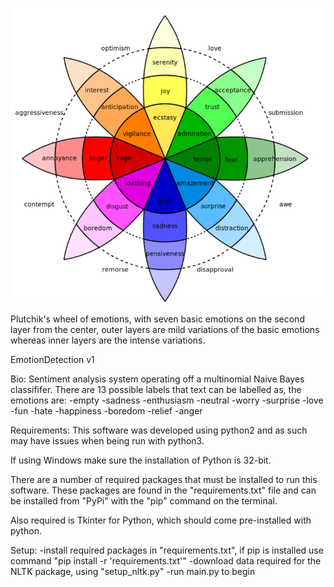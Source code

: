 ![](EmotionIcon.png)

Plutchik's wheel of emotions, with seven basic emotions on the second
layer from the center, outer layers are mild variations of the basic emotions
whereas inner layers are the intense variations.

EmotionDetection v1

Bio:
 Sentiment analysis system operating off a multinomial Naive Bayes classififer.
 There are 13 possible labels that text can be labelled as, the emotions are:
  -empty
  -sadness
  -enthusiasm
  -neutral
  -worry
  -surprise
  -love
  -fun
  -hate
  -happiness
  -boredom
  -relief
  -anger

Requirements:
 This software was developed using python2 and as such may have issues when being run
 with python3.
 
 If using Windows make sure the installation of Python is 32-bit.

 There are a number of required packages that must be installed to run this software.
 These packages are found in the "requirements.txt" file and can be installed from
 "PyPi" with the "pip" command on the terminal.

 Also required is Tkinter for Python, which should come pre-installed with python.

Setup:
 -install required packages in "requirements.txt", if pip is installed use command "pip install -r 'requirements.txt'"
 -download data required for the NLTK package, using "setup_nltk.py"
 -run main.py to begin
